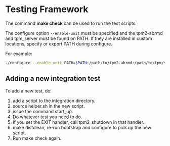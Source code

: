 # Testing Framework

The command **make check** can be used to run the test scripts.

The configure option `--enable-unit` must be specified and the
tpm2-abrmd and tpm_server must be found on PATH. If they are installed
in custom locations, specify or export PATH during configure.

For example:
```sh
./configure --enable-unit PATH=$PATH:/path/to/tpm2-abrmd:/path/to/tpm/sim/ibmtpm974/src
```

## Adding a new integration test
To add a new test, do:

1. add a script to the integration directory.
2. source helper.sh in the new script.
4. issue the command start_up.
5. Do whatever test you need to do.
6. If you set the EXIT handler, call tpm2_shutdown in that handler.
7. make distclean, re-run bootstrap and configure to pick up the new script.
8. Run make check again.